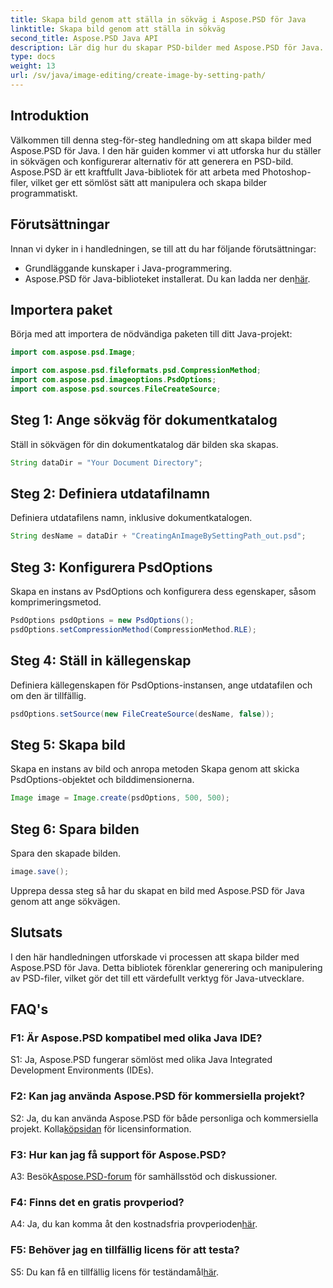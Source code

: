 ```yaml
---
title: Skapa bild genom att ställa in sökväg i Aspose.PSD för Java
linktitle: Skapa bild genom att ställa in sökväg
second_title: Aspose.PSD Java API
description: Lär dig hur du skapar PSD-bilder med Aspose.PSD för Java. Följ vår steg-för-steg-guide för sömlös bildgenerering.
type: docs
weight: 13
url: /sv/java/image-editing/create-image-by-setting-path/
---
```

## Introduktion

Välkommen till denna steg-för-steg handledning om att skapa bilder med Aspose.PSD för Java. I den här guiden kommer vi att utforska hur du ställer in sökvägen och konfigurerar alternativ för att generera en PSD-bild. Aspose.PSD är ett kraftfullt Java-bibliotek för att arbeta med Photoshop-filer, vilket ger ett sömlöst sätt att manipulera och skapa bilder programmatiskt.

## Förutsättningar

Innan vi dyker in i handledningen, se till att du har följande förutsättningar:

- Grundläggande kunskaper i Java-programmering.
-  Aspose.PSD för Java-biblioteket installerat. Du kan ladda ner den[här](https://releases.aspose.com/psd/java/).

## Importera paket

Börja med att importera de nödvändiga paketen till ditt Java-projekt:

```java
import com.aspose.psd.Image;

import com.aspose.psd.fileformats.psd.CompressionMethod;
import com.aspose.psd.imageoptions.PsdOptions;
import com.aspose.psd.sources.FileCreateSource;

```

## Steg 1: Ange sökväg för dokumentkatalog

Ställ in sökvägen för din dokumentkatalog där bilden ska skapas.

```java
String dataDir = "Your Document Directory";
```

## Steg 2: Definiera utdatafilnamn

Definiera utdatafilens namn, inklusive dokumentkatalogen.

```java
String desName = dataDir + "CreatingAnImageBySettingPath_out.psd";
```

## Steg 3: Konfigurera PsdOptions

Skapa en instans av PsdOptions och konfigurera dess egenskaper, såsom komprimeringsmetod.

```java
PsdOptions psdOptions = new PsdOptions();
psdOptions.setCompressionMethod(CompressionMethod.RLE);
```

## Steg 4: Ställ in källegenskap

Definiera källegenskapen för PsdOptions-instansen, ange utdatafilen och om den är tillfällig.

```java
psdOptions.setSource(new FileCreateSource(desName, false));
```

## Steg 5: Skapa bild

Skapa en instans av bild och anropa metoden Skapa genom att skicka PsdOptions-objektet och bilddimensionerna.

```java
Image image = Image.create(psdOptions, 500, 500);
```

## Steg 6: Spara bilden

Spara den skapade bilden.

```java
image.save();
```

Upprepa dessa steg så har du skapat en bild med Aspose.PSD för Java genom att ange sökvägen.

## Slutsats

I den här handledningen utforskade vi processen att skapa bilder med Aspose.PSD för Java. Detta bibliotek förenklar generering och manipulering av PSD-filer, vilket gör det till ett värdefullt verktyg för Java-utvecklare.

## FAQ's

### F1: Är Aspose.PSD kompatibel med olika Java IDE?

S1: Ja, Aspose.PSD fungerar sömlöst med olika Java Integrated Development Environments (IDEs).

### F2: Kan jag använda Aspose.PSD för kommersiella projekt?

 S2: Ja, du kan använda Aspose.PSD för både personliga och kommersiella projekt. Kolla[köpsidan](https://purchase.aspose.com/buy) för licensinformation.

### F3: Hur kan jag få support för Aspose.PSD?

 A3: Besök[Aspose.PSD-forum](https://forum.aspose.com/c/psd/34) för samhällsstöd och diskussioner.

### F4: Finns det en gratis provperiod?

 A4: Ja, du kan komma åt den kostnadsfria provperioden[här](https://releases.aspose.com/).

### F5: Behöver jag en tillfällig licens för att testa?

 S5: Du kan få en tillfällig licens för teständamål[här](https://purchase.aspose.com/temporary-license/).